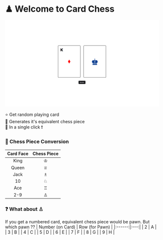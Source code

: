 # ♟ Welcome to Card Chess
![image](public/demo.png)

⭐ Get random playing card <br>
🎩 Generates it's equivalent chess piece <br>
🔳 In a single click ❗<br>

### 📌 Chess Piece Conversion
| Card Face |  Chess Piece |
|:---------:|:------------:|
| King      | ♔            |
| Queen     | ♕            |
| Jack      | ♗            |
| 10        | ♘            |
| Ace       | ♖            |
| 2-9       | ♙            |

### ❓ What about ♙
If you get a numbered card, equivalent chess piece would be pawn. But which pawn ??
| Number (on Card) | Row (for Pawn) |
|:------:|:---:|
| 2      | A   |
| 3      | B   |
| 4      | C   |
| 5      | D   |
| 6      | E   |
| 7      | F   |
| 8      | G   |
| 9      | H   |